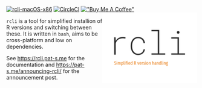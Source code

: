 [![rcli-macOS-x86](https://github.com/pat-s/rcli/actions/workflows/main.yml/badge.svg)](https://github.com/pat-s/rcli/actions/workflows/main.yml)
[![CircleCI](https://circleci.com/gh/pat-s/rcli/tree/main.svg?style=svg)](https://circleci.com/gh/pat-s/rcli/tree/main)
[!["Buy Me A Coffee"](https://www.buymeacoffee.com/assets/img/custom_images/orange_img.png)](https://www.buymeacoffee.com/patrickschratz) <img src="assets/logo.png" align="right" width = "250" />

`rcli` is a tool for simplified installion of R versions and switching between these.
It is written in `bash`, aims to be cross-platform and low on dependencies.

See https://rcli.pat-s.me for the documentation and https://pat-s.me/announcing-rcli/ for the announcement post.
